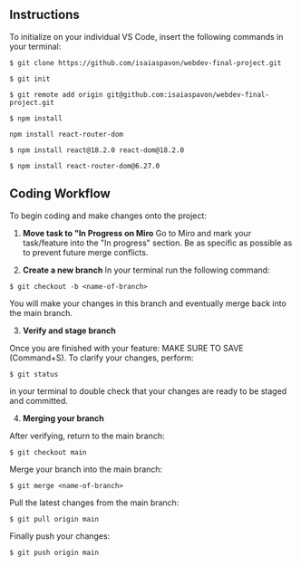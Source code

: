 ## Instructions

To initialize on your individual VS Code, insert the following commands in your terminal:

```
$ git clone https://github.com/isaiaspavon/webdev-final-project.git
```

```
$ git init
```

```
$ git remote add origin git@github.com:isaiaspavon/webdev-final-project.git
```

```
$ npm install
```

```
npm install react-router-dom
```

```
$ npm install react@18.2.0 react-dom@18.2.0
```

```
$ npm install react-router-dom@6.27.0
```



## Coding Workflow

To begin coding and make changes onto the project:

1. **Move task to "In Progress on Miro**
Go to Miro and mark your task/feature into the "In progress" section. Be as specific as possible as to prevent future merge conflicts.

2. **Create a new branch**
In your terminal run the following command:

```
$ git checkout -b <name-of-branch> 
```

You will make your changes in this branch and eventually merge back into the main branch.

3. **Verify and stage branch**

Once you are finished with your feature: MAKE SURE TO SAVE (Command+S). To clarify your changes, perform: 
```
$ git status
```

 in your terminal to double check that your changes are ready to be staged and committed. 

4. **Merging your branch**

After verifying, return to the main branch:

```
$ git checkout main
```

Merge your branch into the main branch:

```
$ git merge <name-of-branch>
```

Pull the latest changes from the main branch:
 
 ```
 $ git pull origin main
 ```
 
Finally push your changes:

```  
$ git push origin main
```
